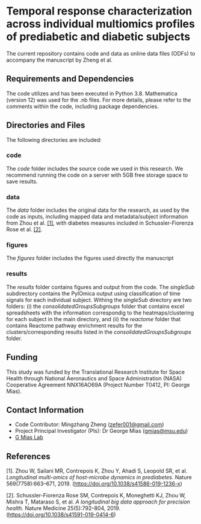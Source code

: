 # Temporal response characterization across individual multiomics profiles of prediabetic and diabetic subjects

The current repository contains code and data as online data files (ODFs) to accompany the manuscript by Zheng et al.

## Requirements and Dependencies
The code utilizes and has been executed in Python 3.8. Mathematica (version 12) was used for the .nb files. For more details, please refer to the comments within the code, including package dependencies.

## Directories and Files
The following directories are included:

### code
The *code* folder includes the source code we used in this research. We recommend running the code on a server with 5GB free storage space to save results.

### data
The *data* folder includes the original data for the research, as used by the code as inputs, including mapped data and metadata/subject information from Zhou et al. [[1]](#1), with diabetes measures included in Schussler-Fiorenza Rose et al.  [[2]](#2).

### figures
The *figures* folder includes the figures used directly the manuscript

### results
The *results* folder contains figures and output from the code.  The *singleSub* subdirectory contains the PyIOmica output using classification of time signals for each individual subject.  Withing the *singleSub* directory are two folders: (i) the *consolidatedGroupsSubgroups* folder that contains excel spreadsheets with the information correspondig to the heatmaps/clustering for each subject in the main directory, and (ii) the *reactome* folder that contains Reactome pathway enrichment results for the clusters/corresponding results listed in the *consolidatedGroupsSubgroups* folder.

## Funding
This study was funded by the Translational Research Institute for Space Health through National Aeronautics and Space Administration (NASA) Cooperative Agreement NNX16AO69A (Project Number T0412, PI: George Mias). 

## Contact Information
* Code Contributor: Mingzhang Zheng (zefer001@gmail.com)
* Project Principal Investigator (PIs): Dr George Mias (gmias@msu.edu)
* [G Mias Lab](https://georgemias.org)

## References
<a id="1">[1]. </a>  Zhou W, Sailani MR, Contrepois K, Zhou Y, Ahadi S, Leopold SR, et al. *Longitudinal multi-omics of host-microbe dynamics in prediabetes.* Nature 569(7758):663–671, 2019. (https://doi.org/10.1038/s41586-019-1236-x)

<a id="2">[2]. </a> Schussler-Fiorenza Rose SM, Contrepois K, Moneghetti KJ, Zhou W, Mishra T, Mataraso S, et al. *A longitudinal big data approach for precision health.* Nature Medicine 25(5):792–804, 2019. (https://doi.org/10.1038/s41591-019-0414-6)